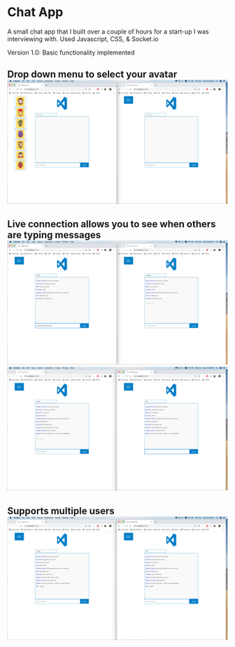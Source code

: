 # Chat App
A small chat app that I built over a couple of hours for a start-up I was interviewing with.
Used Javascript, CSS, & Socket.io

Version 1.0: Basic functionality implemented

Drop down menu to select your avatar
![](screenshots/1.png)
-------------------
Live connection allows you to see when others are typing messages
![](screenshots/2.png)
![](screenshots/3.png)
-------------------

Supports multiple users
![](screenshots/4.png)
-------------------
